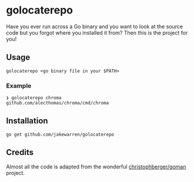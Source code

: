 # golocaterepo

Have you ever run across a Go binary and you want to look at the source code but you forgot where you installed it from? Then this is the project for you!

## Usage

	golocaterepo <go binary file in your $PATH>

### Example

	❯ golocaterepo chroma
	github.com/alecthomas/chroma/cmd/chroma

## Installation

	go get github.com/jakewarren/golocaterepo

## Credits

Almost all the code is adapted from the wonderful [christophberger/goman](https://github.com/christophberger/goman) project.
